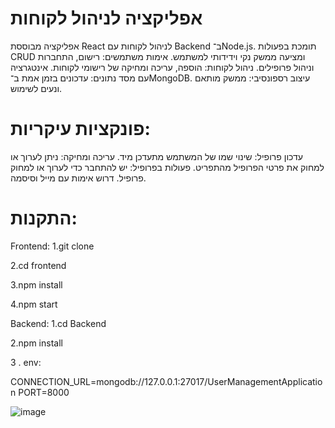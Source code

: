 # אפליקציה לניהול לקוחות
אפליקציה מבוססת React לניהול לקוחות עם Backend ב־Node.js. תומכת בפעולות CRUD ומציעה ממשק נקי וידידותי למשתמש.
אימות משתמשים: רישום, התחברות וניהול פרופילים.
ניהול לקוחות: הוספה, עריכה ומחיקה של רישומי לקוחות.
אינטגרציה עם מסד נתונים: עדכונים בזמן אמת ב־MongoDB.
עיצוב רספונסיבי: ממשק מותאם ונעים לשימוש.
# פונקציות עיקריות:
עדכון פרופיל: שינוי שמו של המשתמש מתעדכן מיד.
עריכה ומחיקה: ניתן לערוך או למחוק את פרטי הפרופיל מהתפריט.
פעולות בפרופיל: יש להתחבר כדי לערוך או למחוק פרופיל. דרוש אימות עם מייל וסיסמה.
# התקנות:
Frontend:
1.git clone <repository-url>

2.cd frontend

3.npm install

4.npm start

Backend:
1.cd Backend

2.npm install

3 . env:

CONNECTION_URL=mongodb://127.0.0.1:27017/UserManagementApplication
PORT=8000


![image](https://github.com/user-attachments/assets/33075d82-ec10-46e5-91f8-0c73a000e72b)




